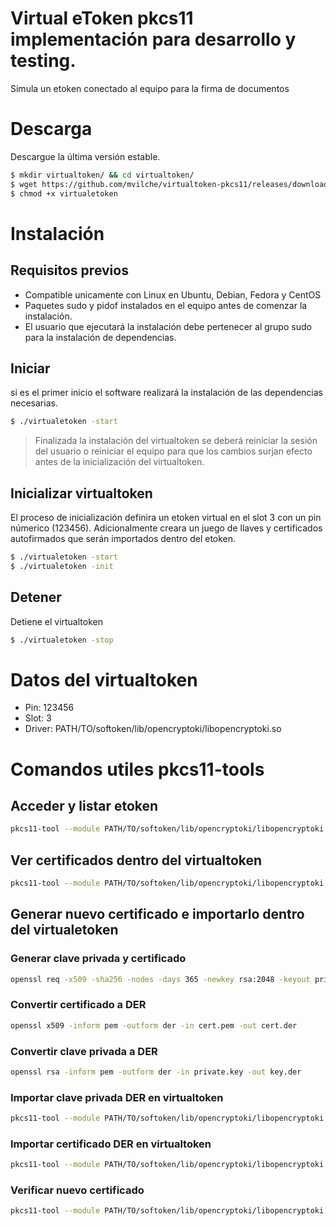# Virtual eToken pkcs11 implementación para desarrollo y testing.

Simula un etoken conectado al equipo para la firma de documentos

# Descarga

Descargue la última versión estable.

```sh
$ mkdir virtualtoken/ && cd virtualtoken/
$ wget https://github.com/mvilche/virtualtoken-pkcs11/releases/download/v1.3/virtualtoken
$ chmod +x virtualetoken
```

# Instalación

## Requisitos previos

- Compatible unicamente con Linux en Ubuntu, Debian, Fedora y CentOS
- Paquetes sudo y pidof instalados en el equipo antes de comenzar la instalación.
- El usuario que ejecutará la instalación debe pertenecer al grupo sudo para la instalación de dependencias.


## Iniciar

si es el primer inicio el software realizará la instalación de las dependencias necesarias.


```sh
$ ./virtualetoken -start
```

> Finalizada la instalación del virtualtoken 
> se deberá reiniciar la sesión del usuario
> o reiniciar el equipo para que los cambios
> surjan efecto antes de la inicialización
> del virtualtoken.


## Inicializar virtualtoken

El proceso de inicialización definira un etoken virtual en el slot 3 con un pin númerico (123456).
Adicionalmente creara un juego de llaves y certificados autofirmados que serán importados dentro del etoken.

```sh
$ ./virtualetoken -start
$ ./virtualetoken -init
```

## Detener

Detiene el virtualtoken

```sh
$ ./virtualetoken -stop
```

# Datos del virtualtoken

* Pin: 123456
* Slot: 3
* Driver: PATH/TO/softoken/lib/opencryptoki/libopencryptoki.so


# Comandos utiles pkcs11-tools

## Acceder y listar etoken

```sh
pkcs11-tool --module PATH/TO/softoken/lib/opencryptoki/libopencryptoki.so -L --slot 3 --login --pin 123456
```
## Ver certificados dentro del virtualtoken

```sh
pkcs11-tool --module PATH/TO/softoken/lib/opencryptoki/libopencryptoki.so -L --slot 3 --list-objects --type cert
```
## Generar nuevo certificado e importarlo dentro del virtualetoken

### Generar clave privada y certificado

```sh
openssl req -x509 -sha256 -nodes -days 365 -newkey rsa:2048 -keyout private.key -out cert.pem -subj "/CN=testing"
```
### Convertir certificado a DER

```sh
openssl x509 -inform pem -outform der -in cert.pem -out cert.der
```
### Convertir clave privada a DER

```sh
openssl rsa -inform pem -outform der -in private.key -out key.der
```
### Importar clave privada DER en virtualtoken

```sh
pkcs11-tool --module PATH/TO/softoken/lib/opencryptoki/libopencryptoki.so --slot 3 --login --pin 123456 --write-object key.der --type privkey --id 20 --label 'mi_cert'
```
### Importar certificado DER en virtualtoken

```sh
pkcs11-tool --module PATH/TO/softoken/lib/opencryptoki/libopencryptoki.so --slot 3 --login --pin 123456 --write-object cert.der --type cert --id 20 --label 'mi_cert'
```
### Verificar nuevo certificado

```sh
pkcs11-tool --module PATH/TO/softoken/lib/opencryptoki/libopencryptoki.so -L --slot 3 --list-objects --type cert

```